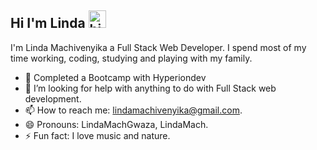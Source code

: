 ## Hi I'm Linda <img src="https://user-images.githubusercontent.com/1303154/88677602-1635ba80-d120-11ea-84d8-d263ba5fc3c0.gif" width="28px" alt="hi">

I'm Linda Machivenyika a Full Stack Web Developer. I spend most of my time working, coding, studying and playing with my family.
- 🔭 Completed a Bootcamp with Hyperiondev
- 🤔 I’m looking for help with anything to do with Full Stack web development.
- 📫 How to reach me: lindamachivenyika@gmail.com.
- 😄 Pronouns: LindaMachGwaza, LindaMach.
- ⚡ Fun fact: I love music and nature.
